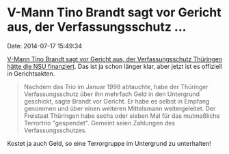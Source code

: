 V-Mann Tino Brandt sagt vor Gericht aus, der Verfassungsschutz \...
===================================================================

Date: 2014-07-17 15:49:34

[V-Mann Tino Brandt sagt vor Gericht aus, der Verfassungsschutz
Thüringen hätte die NSU
finanziert](http://www.mdr.de/nachrichten/brandtnsu100_zc-e9a9d57e_zs-6c4417e7.html).
Das ist ja schon länger klar, aber jetzt ist es offiziell in
Gerichtsakten.

> Nachdem das Trio im Januar 1998 abtauchte, habe der Thüringer
> Verfassungsschutz über ihn mehrfach Geld in den Untergrund geschickt,
> sagte Brandt vor Gericht. Er habe es selbst in Empfang genommen und
> über einen weiteren Mittelsmann weitergeleitet. Der Freistaat
> Thüringen habe sechs oder sieben Mal für das mutmaßliche Terrortrio
> \"gespendet\". Gemeint seien Zahlungen des Verfassungsschutzes.

Kostet ja auch Geld, so eine Terrorgruppe im Untergrund zu unterhalten!
